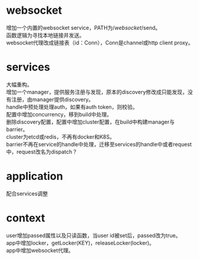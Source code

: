 # websocket
增加一个内置的websocket service，PATH为/_websocket_/send。  
函数逻辑为寻找本地链接并发送。   
websocket代理改成链接表（id：Conn），Conn是channel或http client proxy。

# services
大幅重构。   
增加一个manager，提供服务注册与发现，原本的discovery修改成只能发现，没有注册，由manager提供discovery。   
handle中预处理处理auth，如果有auth token，则校验。   
配置中增加concurrency，移到build中处理。   
删除discovery配置，配置中增加cluster配置，在build中构建manager与barrier。   
cluster为etcd或redis，不再有docker和K8S。   
barrier不再在service的handle中处理，迁移至services的handle中或者request中，request改名为dispatch？   


# application
配合services调整


# context
user增加passed属性以及只读函数，当user id被set后，passed改为true。   
app中增加locker，getLocker(KEY)，releaseLocker(locker)。   
app中增加websocket代理。
